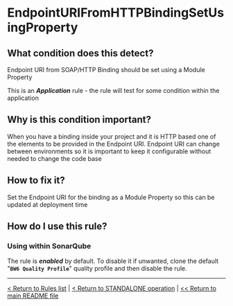 # EndpointURIFromHTTPBindingSetUsingProperty

## What condition does this detect?

Endpoint URI from SOAP/HTTP Binding should be set using a Module Property

This is an ***Application*** rule - the rule will test for some condition within the application

## Why is this condition important?

When you have a binding inside your project and it is HTTP based one of the elements to be provided in the Endpoint URI. Endpoint URI can change between environments so it is important to keep it configurable without needed to change the code base

## How to fix it?

Set the Endpoint URI for the binding as a Module Property so this can be updated at deployment time

## How do I use this rule?

### Using within SonarQube

The rule is **_enabled_** by default. To disable it if unwanted, clone the default "**`BW6 Quality Profile`**" quality profile and then disable the rule.

---
[< Return to Rules list](./RULES.md) | [< Return to STANDALONE operation](../STANDALONE.md) | [<< Return to main README file](../../README.md)
